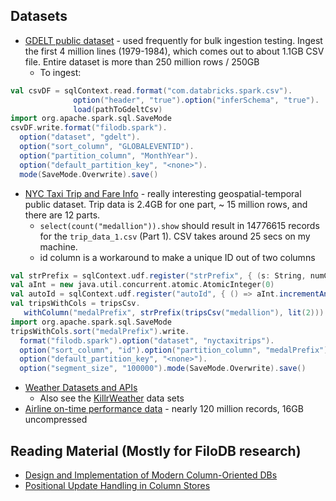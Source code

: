 ## Datasets

* [GDELT public dataset](http://data.gdeltproject.org/documentation/GDELT-Data_Format_Codebook.pdf) - used frequently for bulk ingestion testing.  Ingest the first 4 million lines (1979-1984), which comes out to about 1.1GB CSV file.  Entire dataset is more than 250 million rows / 250GB
    - To ingest:

```scala
val csvDF = sqlContext.read.format("com.databricks.spark.csv").
              option("header", "true").option("inferSchema", "true").
              load(pathToGdeltCsv)
import org.apache.spark.sql.SaveMode
csvDF.write.format("filodb.spark").
  option("dataset", "gdelt").
  option("sort_column", "GLOBALEVENTID").
  option("partition_column", "MonthYear").
  option("default_partition_key", "<none>").
  mode(SaveMode.Overwrite).save()
```

* [NYC Taxi Trip and Fare Info](http://www.andresmh.com/nyctaxitrips/) - really interesting geospatial-temporal public dataset.  Trip data is 2.4GB for one part, ~ 15 million rows, and there are 12 parts.
    - `select(count("medallion")).show` should result in 14776615 records for the `trip_data_1.csv` (Part 1).   CSV takes around 25 secs on my machine.
    - id column is a workaround to make a unique ID out of two columns

```scala
val strPrefix = sqlContext.udf.register("strPrefix", { (s: String, numChars: Int) => s.take(numChars) })
val aInt = new java.util.concurrent.atomic.AtomicInteger(0)
val autoId = sqlContext.udf.register("autoId", { () => aInt.incrementAndGet() })
val tripsWithCols = tripsCsv.
   withColumn("medalPrefix", strPrefix(tripsCsv("medallion"), lit(2))).withColumn("id", autoId())
import org.apache.spark.sql.SaveMode
tripsWithCols.sort("medalPrefix").write.
  format("filodb.spark").option("dataset", "nyctaxitrips").
  option("sort_column", "id").option("partition_column", "medalPrefix").
  option("default_partition_key", "<none>").
  option("segment_size", "100000").mode(SaveMode.Overwrite).save()
```

* [Weather Datasets and APIs](https://github.com/killrweather/killrweather/wiki/9.-Weather-Data-Sources-and-APIs)
    - Also see the [KillrWeather](https://github.com/killrweather/killrweather/tree/master/data/load) data sets
* [Airline on-time performance data](http://stat-computing.org/dataexpo/2009/) - nearly 120 million records, 16GB uncompressed

## Reading Material (Mostly for FiloDB research)

* [Design and Implementation of Modern Column-Oriented DBs](http://db.csail.mit.edu/pubs/abadi-column-stores.pdf)
* [Positional Update Handling in Column Stores](http://www.cs.cornell.edu/~guoz/Guozhang%20Wang%20slides/Positional%20Update%20Handling%20in%20Column%20Stores.pdf)